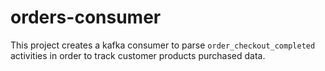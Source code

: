 # orders-consumer

This project creates a kafka consumer to parse `order_checkout_completed`
activities in order to track customer products purchased data.
